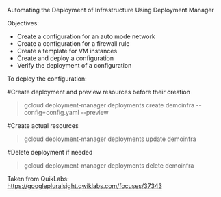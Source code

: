 Automating the Deployment of Infrastructure Using Deployment Manager

Objectives:
- Create a configuration for an auto mode network
- Create a configuration for a firewall rule
- Create a template for VM instances
- Create and deploy a configuration
- Verify the deployment of a configuration

To deploy the configuration:

#Create deployment and preview resources before their creation
>gcloud deployment-manager deployments create demoinfra --config=config.yaml --preview

#Create actual resources
>gcloud deployment-manager deployments update demoinfra

#Delete deployment if needed
>gcloud deployment-manager deployments delete demoinfra


Taken from QuikLabs: https://googlepluralsight.qwiklabs.com/focuses/37343